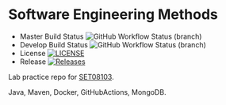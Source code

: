 # Software Engineering Methods
* Master Build Status ![GitHub Workflow Status (branch)](https://img.shields.io/github/actions/workflow/status/NikitaEdin/sem/main.yml?branch=master)
* Develop Build Status ![GitHub Workflow Status (branch)](https://img.shields.io/github/actions/workflow/status/NikitaEdin/sem/main.yml?branch=develop)
* License [![LICENSE](https://img.shields.io/github/license/NikitaEdin/sem.svg?style=flat-square)](https://github.com/<github-username>/sem/blob/master/LICENSE)
* Release [![Releases](https://img.shields.io/github/release/NikitaEdin/sem/all.svg?style=flat-square)](https://github.com/NikitaEdin/sem/releases)


Lab practice repo for [SET08103](https://github.com/edinburgh-napier/SET08103).

Java, Maven, Docker, GitHubActions, MongoDB.
